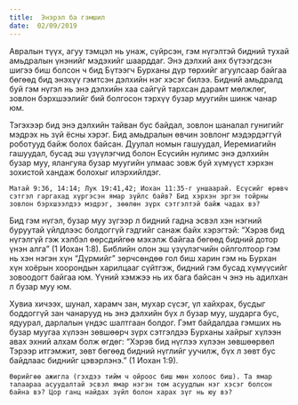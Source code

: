 ```yaml
---
title:  Энэрэл ба гэмшил
date:  02/09/2019
---
```


Авралын түүх, агуу тэмцэл нь унаж, сүйрсэн, гэм нүгэлтэй бидний тухай амьдралын үнэнийг мэдэхийг шаарддаг. Энэ дэлхий анх бүтээгдсэн шигээ биш болсон ч бид Бүтээгч Бурханы дүр төрхийг агуулсаар байгаа бөгөөд бид энэхүү гэмтсэн дэлхийн нэг хэсэг билээ. Бидний амьдралд буй гэм нүгэл нь энэ дэлхийн хаа сайгүй тархсан дарамт мөлжлөг, зовлон бэрхшээлийг бий болгосон тэрхүү бузар муугийн шинж чанар юм.

Тэгэхээр бид энэ дэлхийн тайван бус байдал, зовлон шаналал гунигийг мэдрэх нь зүй ёсны хэрэг. Бид амьдралын өвчин зовлонг мэдэрдэггүй роботууд байж болох байсан. Дуулал номын гашуудал, Иеремиагийн гашуудал, бусад эш үзүүлэгчид болон Есүсийн нулимс энэ дэлхийн бузар муу, ялангуяа бузар муугийн улмаас зовж буй хүмүүст хэрхэн зохистой хандаж болохыг илэрхийлдэг.

`Матай 9:36, 14:14; Лук 19:41,42; Иохан 11:35-г уншаарай. Есүсийг өрөвч сэтгэл гаргахад хүргэсэн ямар зүйлс байв? Бид хэрхэн эргэн тойрны зовлон бэрхшээлдээ мэдрэг, зөөлөн зүрх сэтгэлтэй байж чадах вэ?`

Бид гэм нүгэл, бузар муу зүгээр л бидний гадна эсвэл хэн нэгний буруутай үйлдлээс болдоггүй гэдгийг санаж байх хэрэгтэй: “Хэрэв бид нүгэлгүй гэж хэлбэл өөрсдийгөө мэхэлж байгаа бөгөөд бидний дотор үнэн алга” (1 Иохан 1:8). Библийн олон эш үзүүлэгчийн ойлголтоор гэм нь хэн нэгэн хүн “Дүрмийг” зөрчсөндөө гол биш харин гэм нь Бурхан хүн хоёрын хоорондын харилцааг сүйтгэж, бидний гэм бусад хүмүүсийг зовоодогт байгаа юм. Үүний хэмжээ нь их бага байсан ч энэ нь адилхан л бузар муу юм.

Хувиа хичээх, шунал, харамч зан, мухар сүсэг, үл хайхрах, бусдыг боддоггүй зан чанарууд нь энэ дэлхийн бүх л бузар муу, шударга бус, ядуурал, дарлалын үндэс шалтгаан болдог. Гэмт байдалдаа гэмших нь бузар муугаа хүлээн зөвшөөрч зүрх сэтгэлдээ Бурханы хайрыг хүлээн авах эхний алхам болж өгдөг: “Хэрэв бид нүглээ хүлээн зөвшөөрвөл Тэрээр итгэмжит, зөвт бөгөөд бидний нүглийг уучилж, бүх л зөвт бус байдлаас биднийг цэвэрлэнэ.” (1 Иохан 1:9).

`Өөрийгөө ажигла (гэхдээ тийм ч ойроос биш мөн холоос биш). Та ямар талаараа асуудалтай эсвэл ямар нэгэн том асуудлын нэг хэсэг болсон байна вэ? Цор ганц найдах зүйл болон харах зүг нь юу вэ?`